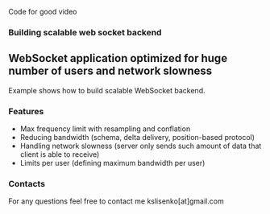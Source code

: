 Code for good video
### Building scalable web socket backend

## WebSocket application optimized for huge number of users and network slowness

Example shows how to build scalable WebSocket backend.

### Features
- Max frequency limit with resampling and conflation
- Reducing bandwidth (schema, delta delivery, position-based protocol)
- Handling network slowness (server only sends such amount of data that client is able to receive)
- Limits per user (defining maximum bandwidth per user)

### Contacts
For any questions feel free to contact me kslisenko[at]gmail.com
